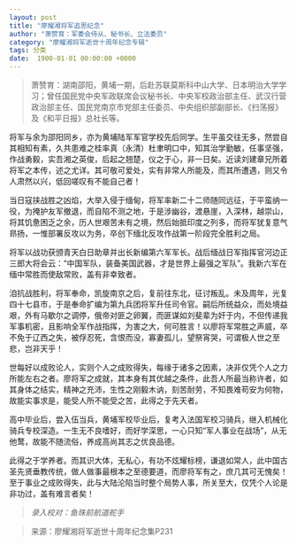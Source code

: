 ```yaml
---
layout: post
title: "廖耀湘将军追思纪念"
author: "萧赞育：军委会侍从、秘书长、立法委员"
category: "廖耀湘将军逝世十周年纪念专辑"
tags: 分类
date:  1900-01-01 00:00:00 +0000
---
```

> 萧赞育：湖南邵阳，黄埔一期，后赴苏联莫斯科中山大学、日本明治大学学习；曾任国民党中央军政联席会议秘书长、中央军校政治部主任、武汉行营政治部主任、国民党南京市党部主任委员、中央组织部副部长、《扫荡报》及《和平日报》总社长等。

将军与余为邵阳同乡，亦为黄埔陆军军官学校先后同学。生平虽交往无多，然尝自其相知有素，久共患难之桂率真（永清）杜聿明口中，知其治学勤敏，任事坚强，作战勇毅，实吾湘之英俊，后起之翘楚，仪之于心，非一日矣。近读刘建章兄所着将军之本传，述之尤详。其可敬可爱处，实有非常人所能及，而其所遭遇，则又令人肃然以兴，低回嗟叹有不能自己者！

当日寇挟战胜之凶焰，大举入侵于缅甸，将军率新二十二师随同远征，于平蛮纳一役，为掩护友军撤退，而自陷不测之地，于是涉幽谷，渡悬崖，入深林，越崇山，将其饥惫困乏之余，历人世艰苦未有之境，然后始抵印度之列多，而将军犹复意气昻扬，一惟部署反攻以为务，卒创下缅北反攻作战第一阶段完全胜利之局。

将军以战功获颁青天白日助章并出长新编第六军军长。战后缅战日军指挥官河边正三郎大将会云：“中国军队，装备美国武器，才是世界上最强之军队”。我新六军在缅中常胜而使敌常败，盖有非幸致者。

洎抗战胜利，将军奉命，凯旋南京之后，复前往东北，征讨叛乱。未及周年，光复四十七县市，于是奉命扩编为第九兵团将军升任司令官。嗣后所统益众，而处境益艰，外有马歇尔之调停，俄帝对匪之卵翼，而匪谋如刘斐辈为奸于内，不但传递我军事机密，且影响全军作战指挥，为害之大，何可胜言！以廖将军常胜之声威，卒不免于辽西之失，被俘忍死，含恨而没，寡妻孤儿，望祭宵哭，可谓极人世之至悲，岂非天乎！

世每好以成败论人，实则个人之成败得失，每缘于诸多之因素，决非仅凭个人之力所能左右之者。廖将军之成就，其本身有其优越之条件，此吾人所最当称许者，如其身体之结实，精神之充沛，生性之刚毅木讷，刻苦耐劳，不知畏难苟安为何物，故能实事求是，能受人所不能受之苦，此得之于先天者。

高中毕业后，尝入伍当兵，黄埔军校毕业后，复考入法国军校习骑兵，继入机械化骑兵专校深造。一生无不良嗜好，而好学深思，一心只知“军人事业在战场”，从无他鹜，故能不随流俗，养成高尚其志之优良品德。

此得之于学养者。而其识大体，无私心，有功不炫耀标榜，谦退如常人，此中国古圣先贤垂教传统，做人做事最根本之至德要道，而廖将军有之，庶几其可无愧矣！至于事业之成败得失，此与大陆沦陷当时整个局势人事，所关至大，仅凭个人论是非功过，盖有难言者矣！


> *录入校对：鱼珠前航道舵手*

> 来源：廖耀湘将军逝世十周年纪念集P231